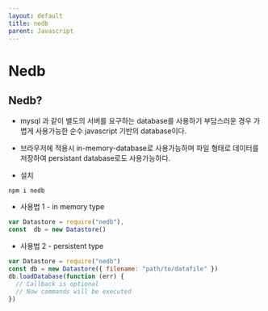 ```yaml
---
layout: default
title: nedb
parent: Javascript
---
```


# Nedb

## Nedb?

- mysql 과 같이 별도의 서버를 요구하는 database를 사용하기 부담스러운 경우 가볍게 사용가능한 순수 javascript 기반의 database이다.
- 브라우저에 적용시 in-memory-database로 사용가능하며 파일 형태로 데이터를 저장하여 persistant database로도 사용가능하다.

- 설치

```
npm i nedb
```

- 사용법 1 - in memory type

```jsx
var Datastore = require("nedb"),
const  db = new Datastore()
```

- 사용법 2 - persistent type

```jsx
var Datastore = require("nedb")
const db = new Datastore({ filename: "path/to/datafile" })
db.loadDatabase(function (err) {
  // Callback is optional
  // Now commands will be executed
})
```
